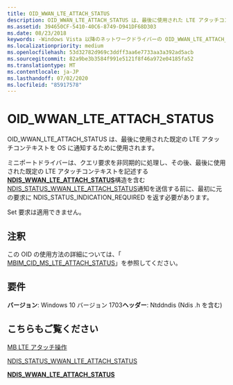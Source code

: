 ```yaml
---
title: OID_WWAN_LTE_ATTACH_STATUS
description: OID_WWAN_LTE_ATTACH_STATUS は、最後に使用された LTE アタッチコンテキストを OS に通知するために使用されます。
ms.assetid: 394650CF-5410-40C6-8749-D941DF68D303
ms.date: 08/23/2018
keywords: -Windows Vista 以降のネットワークドライバーの OID_WWAN_LTE_ATTACH_STATUS
ms.localizationpriority: medium
ms.openlocfilehash: 53d32782d969c3ddff3aa6e7733aa3a392ad5acb
ms.sourcegitcommit: 82a9be3b3584f991e5121f8f46a972e04185fa52
ms.translationtype: MT
ms.contentlocale: ja-JP
ms.lasthandoff: 07/02/2020
ms.locfileid: "85917578"
---
```

# <a name="oid_wwan_lte_attach_status"></a>OID_WWAN_LTE_ATTACH_STATUS

OID_WWAN_LTE_ATTACH_STATUS は、最後に使用された既定の LTE アタッチコンテキストを OS に通知するために使用されます。

ミニポートドライバーは、クエリ要求を非同期的に処理し、その後、最後に使用された既定の LTE アタッチコンテキストを記述する[**NDIS_WWAN_LTE_ATTACH_STATUS**](https://docs.microsoft.com/windows-hardware/drivers/ddi/ndiswwan/ns-ndiswwan-_ndis_wwan_lte_attach_status)構造を含む[NDIS_STATUS_WWAN_LTE_ATTACH_STATUS](ndis-status-wwan-lte-attach-status.md)通知を送信する前に、最初に元の要求に NDIS_STATUS_INDICATION_REQUIRED を返す必要があります。

Set 要求は適用できません。

## <a name="remarks"></a>注釈

この OID の使用方法の詳細については、「 [MBIM_CID_MS_LTE_ATTACH_STATUS](mb-lte-attach-operations.md)」を参照してください。

## <a name="requirements"></a>要件

**バージョン**: Windows 10 バージョン 1703**ヘッダー**: Ntddndis (Ndis .h を含む)

## <a name="see-also"></a>こちらもご覧ください

[MB LTE アタッチ操作](mb-lte-attach-operations.md)

[NDIS_STATUS_WWAN_LTE_ATTACH_STATUS](ndis-status-wwan-lte-attach-status.md)

[**NDIS_WWAN_LTE_ATTACH_STATUS**](https://docs.microsoft.com/windows-hardware/drivers/ddi/ndiswwan/ns-ndiswwan-_ndis_wwan_lte_attach_status)
